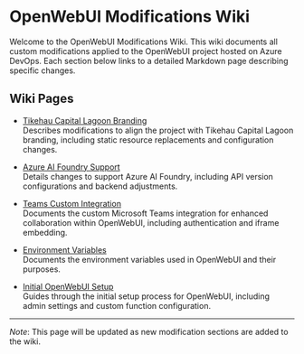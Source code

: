 # OpenWebUI Modifications Wiki

Welcome to the OpenWebUI Modifications Wiki. This wiki documents all custom modifications applied to the OpenWebUI project hosted on Azure DevOps. Each section below links to a detailed Markdown page describing specific changes.

## Wiki Pages

- [Tikehau Capital Lagoon Branding](/index/tikehau-branding)  
  Describes modifications to align the project with Tikehau Capital Lagoon branding, including static resource replacements and configuration changes.

- [Azure AI Foundry Support](/index/azure-ai-foundry.md)  
  Details changes to support Azure AI Foundry, including API version configurations and backend adjustments.

- [Teams Custom Integration](/index/teams-integration.md)  
  Documents the custom Microsoft Teams integration for enhanced collaboration within OpenWebUI, including authentication and iframe embedding.

- [Environment Variables](/index/env-variables.md)  
  Documents the environment variables used in OpenWebUI and their purposes.

- [Initial OpenWebUI Setup](/index/initial-setup.md)  
  Guides through the initial setup process for OpenWebUI, including admin settings and custom function configuration.

---

*Note*: This page will be updated as new modification sections are added to the wiki.

